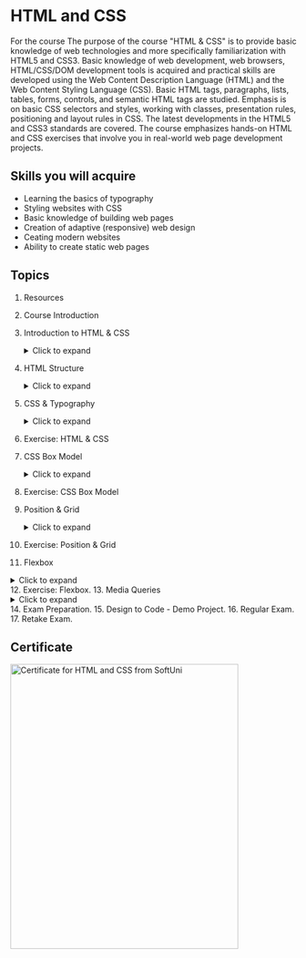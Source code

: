 # HTML and CSS  

For the course
The purpose of the course "HTML & CSS" is to provide basic knowledge of web technologies and more specifically familiarization with HTML5 and CSS3. Basic knowledge of web development, web browsers, HTML/CSS/DOM development tools is acquired and practical skills are developed using the Web Content Description Language (HTML) and the Web Content Styling Language (CSS). Basic HTML tags, paragraphs, lists, tables, forms, controls, and semantic HTML tags are studied. Emphasis is on basic CSS selectors and styles, working with classes, presentation rules, positioning and layout rules in CSS. The latest developments in the HTML5 and CSS3 standards are covered. The course emphasizes hands-on HTML and CSS exercises that involve you in real-world web page development projects.


## Skills you will acquire

- Learning the basics of typography
- Styling websites with CSS
- Basic knowledge of building web pages
- Creation of adaptive (responsive) web design
- Ceating modern websites
- Ability to create static web pages

## Topics 
1. Resources
2. Course Introduction
3. Introduction to HTML & CSS
   <details>
   <summary>Click to expand</summary>
   
   - What is HTML?;
   - Creating HTML Page;
   - HTML Common Elements;
   - Headings, Paragraphs, Lists, Images, Links;
   - HTML Terminology: Tags and Attributes;
   - What is CSS?;
   - Combining HTML and CSS Files;
   - Inline and Block Elements.
   
   </details>
4. HTML Structure
   <details>
   <summary>Click to expand</summary>
   
   - Semantic HTML;
   - HTML Tags;
   - Forms;
   - Tables.
   
   </details>
5. CSS & Typography
   <details>
   <summary>Click to expand</summary>
   
   - Typography;
   - Priciples of Readability;
   - CSS Properties;
   - Font Awesome Icons.
   
   </details>
6. Exercise: HTML & CSS
7. CSS Box Model
   <details>
   <summary>Click to expand</summary>
   
   - CSS Box Model;
   - Block and Inline Elements;
   - Width and Height;
   - Padding, Margin and Border;
   - Box Sizing.
   
   </details>
8. Exercise: CSS Box Model
9. Position & Grid
   <details>
   <summary>Click to expand</summary>
   
   - CSS Grid;
   - Position: static, relative, absolute, fixed and sticky;
   - Positioning Properties;
   - Z-index.
   
   </details>
10. Exercise: Position & Grid
11. Flexbox
   <details>
   <summary>Click to expand</summary>
   
   - Flexbox;
   - Properties for the Parent;
   - Properties for the Children.
   
   </details>
12. Exercise: Flexbox.
13. Media Queries
   <details>
   <summary>Click to expand</summary>
   
   - Responsive Web Design;
   - Media Queries;
   - Media Type;
   - Media Feature Rules;
   - Media Queries Conditions.
   
   </details>
14. Exam Preparation.
15. Design to Code - Demo Project.
16. Regular Exam.
17. Retake Exam.


## Certificate

<a href="https://softuni.bg/certificates/certificates/converttoimage/142231?code=18a2c3bb">
  <img src="https://user-images.githubusercontent.com/95451696/225366212-30a61cf1-d07d-4261-9bbe-a6635970b4ab.jpg" width="400" height="500" alt="Certificate for HTML and CSS from SoftUni">
</a>


